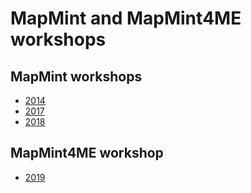 # MapMint and MapMint4ME workshops

## MapMint workshops

 * [2014](https://mapmint.github.io/workshops/MapMint/2014/index.html)
 * [2017](https://mapmint.github.io/workshops/MapMint/2017/index.html)
 * [2018](https://mapmint.github.io/workshops/MapMint/2018/index.html)


## MapMint4ME workshop

 * [2019](https://mapmint.github.io/workshops/MapMint4ME/2019/index.html)

